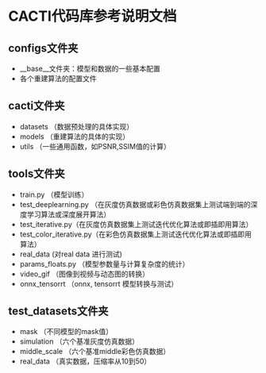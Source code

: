# CACTI代码库参考说明文档
## configs文件夹
* __base__文件夹：模型和数据的一些基本配置
* 各个重建算法的配置文件
## cacti文件夹
* datasets （数据预处理的具体实现）
* models （重建算法的具体的实现）
* utils （一些通用函数，如PSNR,SSIM值的计算）

## tools文件夹
* train.py （模型训练）
* test_deeplearning.py （在灰度仿真数据或彩色仿真数据集上测试端到端的深度学习算法或深度展开算法）
* test_iterative.py（在灰度仿真数据集上测试迭代优化算法或即插即用算法）
* test_color_iterative.py（在彩色仿真数据集上测试迭代优化算法或即插即用算法）
* real_data (对real data 进行测试)
* params_floats.py （模型参数量与计算复杂度的统计）
* video_gif （图像到视频与动态图的转换）
* onnx_tensorrt （onnx, tensorrt 模型转换与测试）

## test_datasets文件夹  
* mask （不同模型的mask值）
* simulation （六个基准灰度仿真数据）
* middle_scale （六个基准middle彩色仿真数据）
* real_data （真实数据，压缩率从10到50）


